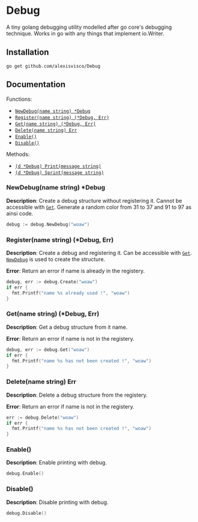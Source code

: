 
# Debug
A tiny golang debugging utility modelled after go core's debugging technique.
Works in go with any things that implement io.Writer.

## Installation

`go get github.com/alexisvisco/Debug`

## Documentation

Functions:
* [`NewDebug(name string) *Debug`](#NewDebug)
* [`Register(name string) (*Debug, Err)`](#Register)
* [`Get(name string) (*Debug, Err)`](#Get)
* [`Delete(name string) Err`](#Delete)
* [`Enable()`](#Enable)
* [`Disable()`](#Disable)

Methods:
* [`(d *Debug) Print(message string)`](#Print)
* [`(d *Debug) Sprint(message string)`](#Print)


### NewDebug(name string) *Debug

__Description__:
Create a debug structure without registering it. Cannot be accessible with [`Get`](#Get).
Generate a random color from 31 to 37 and 91 to 97 as ainsi code.

```go
debug := debug.NewDebug("woaw") 
```

### Register(name string) (*Debug, Err)

__Description__:
Create a debug and registering it. Can be accessible with [`Get`](#Get).
[`NewDebug`](#NewDebug) is used to create the structure.

__Error__:
Return an error if name is already in the registery.

```go
debug, err := debug.Create("woaw")
if err {
  fmt.Printf("name %s already used !", "woaw")
}
```

### Get(name string) (*Debug, Err)

__Description__:
Get a debug structure from it name.

__Error__:
Return an error if name is not in the registery.

```go
debug, err := debug.Get("woaw")
if err {
  fmt.Printf("name %s has not been created !", "woaw")
}
```

### Delete(name string) Err

__Description__:
Delete a debug structure from the registery.

__Error__:
Return an error if name is not in the registery.

```go
err := debug.Delete("woaw")
if err {
  fmt.Printf("name %s has not been created !", "woaw")
}
```

### Enable()

__Description__:
Enable printing with debug.

```go
debug.Enable()
```

### Disable()

__Description__:
Disable printing with debug.

```go
debug.Disable()
```
